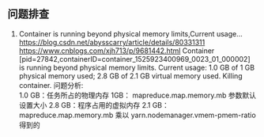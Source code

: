 ## 问题排查
1. Container is running beyond physical memory limits,Current usage...
   https://blog.csdn.net/abysscarry/article/details/80331311
   https://www.cnblogs.com/xjh713/p/9681442.html
   Container [pid=27842,containerID=container_1525923400969_0023_01_000002] is running beyond physical memory limits. Current usage: 1.0 GB of 1 GB physical memory used; 2.8 GB of 2.1 GB virtual memory used. Killing container.
问题分析:   
   1.0 GB：任务所占的物理内存
   1GB： mapreduce.map.memory.mb 参数默认设置大小
   2.8 GB：程序占用的虚拟内存
   2.1 GB： mapreduce.map.memory.mb 乘以 yarn.nodemanager.vmem-pmem-ratio 得到的
   
